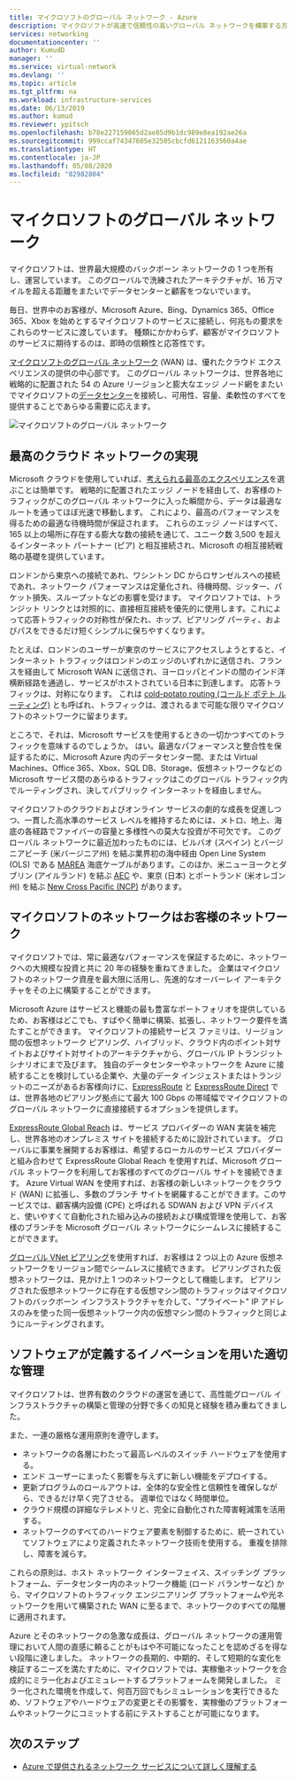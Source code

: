 ```yaml
---
title: マイクロソフトのグローバル ネットワーク - Azure
description: マイクロソフトが高速で信頼性の高いグローバル ネットワークを構築する方法について説明します
services: networking
documentationcenter: ''
author: KumudD
manager: ''
ms.service: virtual-network
ms.devlang: ''
ms.topic: article
ms.tgt_pltfrm: na
ms.workload: infrastructure-services
ms.date: 06/13/2019
ms.author: kumud
ms.reviewer: ypitsch
ms.openlocfilehash: b78e227159065d2ae85d9b1dc989e8ea192ae26a
ms.sourcegitcommit: 999ccaf74347605e32505cbcfd6121163560a4ae
ms.translationtype: HT
ms.contentlocale: ja-JP
ms.lasthandoff: 05/08/2020
ms.locfileid: "82982804"
---
```

# <a name="microsoft-global-network"></a>マイクロソフトのグローバル ネットワーク

マイクロソフトは、世界最大規模のバックボーン ネットワークの 1 つを所有し、運営しています。 このグローバルで洗練されたアーキテクチャが、16 万マイルを超える距離をまたいでデータセンターと顧客をつないでいます。 
 
毎日、世界中のお客様が、Microsoft Azure、Bing、Dynamics 365、Office 365、Xbox を始めとするマイクロソフトのサービスに接続し、何兆もの要求をこれらのサービスに渡しています。 種類にかかわらず、顧客がマイクロソフトのサービスに期待するのは、即時の信頼性と応答性です。 
 
[マイクロソフトのグローバル ネットワーク](https://azure.microsoft.com/global-infrastructure/global-network/) (WAN) は、優れたクラウド エクスペリエンスの提供の中心部です。 このグローバル ネットワークは、世界各地に戦略的に配置された 54 の Azure リージョンと膨大なエッジ ノード網をまたいでマイクロソフトの[データセンター](https://azure.microsoft.com/global-infrastructure/)を接続し、可用性、容量、柔軟性のすべてを提供することであらゆる需要に応えます。

![マイクロソフトのグローバル ネットワーク](./media/microsoft-global-network/microsoft-global-wan.png)
 
## <a name="get-the-premium-cloud-network"></a>最高のクラウド ネットワークの実現
 
Microsoft クラウドを使用していれば、[考えられる最高のエクスペリエンス](https://www.sdxcentral.com/articles/news/azure-tops-aws-gcp-in-cloud-performance-says-thousandeyes/2018/11/)を選ぶことは簡単です。 戦略的に配置されたエッジ ノードを経由して、お客様のトラフィックがこのグローバル ネットワークに入った瞬間から、データは最適なルートを通ってほぼ光速で移動します。 これにより、最高のパフォーマンスを得るための最適な待機時間が保証されます。 これらのエッジ ノードはすべて、165 以上の場所に存在する膨大な数の接続を通じて、ユニーク数 3,500 を超えるインターネット パートナー (ピア) と相互接続され、Microsoft の相互接続戦略の基礎を提供しています。 
 
ロンドンから東京への接続であれ、ワシントン DC からロサンゼルスへの接続であれ、ネットワーク パフォーマンスは定量化され、待機時間、ジッター、パケット損失、スループットなどの影響を受けます。  マイクロソフトでは、トランジット リンクとは対照的に、直接相互接続を優先的に使用します。これによって応答トラフィックの対称性が保たれ、ホップ、ピアリング パーティ、およびパスをできるだけ短くシンプルに保ちやすくなります。 

たとえば、ロンドンのユーザーが東京のサービスにアクセスしようとすると、インターネット トラフィックはロンドンのエッジのいずれかに送信され、フランスを経由して Microsoft WAN に送信され、ヨーロッパとインドの間のインド洋横断経路を通過し、サービスがホストされている日本に到達します。 応答トラフィックは、対称になります。 これは [cold-potato routing (コールド ポテト ルーティング)](https://en.wikipedia.org/wiki/Hot-potato_and_cold-potato_routing) とも呼ばれ、トラフィックは、渡されるまで可能な限りマイクロソフトのネットワークに留まります。  
  
ところで、それは、Microsoft サービスを使用するときの一切かつすべてのトラフィックを意味するのでしょうか。 はい。最適なパフォーマンスと整合性を保証するために、Microsoft Azure 内のデータセンター間、または Virtual Machines、Office 365、Xbox、SQL DB、Storage、仮想ネットワークなどの Microsoft サービス間のあらゆるトラフィックはこのグローバル トラフィック内でルーティングされ、決してパブリック インターネットを経由しません。  
 
マイクロソフトのクラウドおよびオンライン サービスの劇的な成長を促進しつつ、一貫した高水準のサービス レベルを維持するためには、メトロ、地上、海底の各経路でファイバーの容量と多様性への莫大な投資が不可欠です。 このグローバル ネットワークに最近加わったものには、ビルバオ (スペイン) とバージニアビーチ (米バージニア州) を結ぶ業界初の海中経由 Open Line System (OLS) である [MAREA](https://www.submarinecablemap.com/#/submarine-cable/marea) 海底ケーブルがあります。このほか、米ニューヨークとダブリン (アイルランド) を結ぶ [AEC](https://www.submarinecablemap.com/#/submarine-cable/aeconnect-1) や、東京 (日本) とポートランド (米オレゴン州) を結ぶ [New Cross Pacific (NCP)](https://www.submarinecablemap.com/#/submarine-cable/new-cross-pacific-ncp-cable-system) があります。 
 

## <a name="our-network-is-your-network"></a>マイクロソフトのネットワークはお客様のネットワーク

マイクロソフトでは、常に最適なパフォーマンスを保証するために、ネットワークへの大規模な投資と共に 20 年の経験を重ねてきました。 企業はマイクロソフトのネットワーク資産を最大限に活用し、先進的なオーバーレイ アーキテクチャをその上に構築することができます。 
 
Microsoft Azure はサービスと機能の最も豊富なポートフォリオを提供しているため、お客様はどこでも、すばやく簡単に構築、拡張し、ネットワーク要件を満たすことができます。 マイクロソフトの接続サービス ファミリは、リージョン間の仮想ネットワーク ピアリング、ハイブリッド、クラウド内のポイント対サイトおよびサイト対サイトのアーキテクチャから、グローバル IP トランジット シナリオにまで及びます。  独自のデータセンターやネットワークを Azure に接続することを検討している企業や、大量のデータ インジェストまたはトランジットのニーズがあるお客様向けに、[ExpressRoute](../expressroute/expressroute-introduction.md) と [ExpressRoute Direct](../expressroute/expressroute-erdirect-about.md) では、世界各地のピアリング拠点にて最大 100 Gbps の帯域幅でマイクロソフトのグローバル ネットワークに直接接続するオプションを提供します。  
 
[ExpressRoute Global Reach](../expressroute/expressroute-global-reach.md) は、サービス プロバイダーの WAN 実装を補完し、世界各地のオンプレミス サイトを接続するために設計されています。 グローバルに事業を展開するお客様は、希望するローカルのサービス プロバイダーと組み合わせて ExpressRoute Global Reach を使用すれば、Microsoft グローバル ネットワークを利用してお客様のすべてのグローバル サイトを接続できます。 Azure Virtual WAN を使用すれば、お客様の新しいネットワークをクラウド (WAN) に拡張し、多数のブランチ サイトを網羅することができます。このサービスでは、顧客構内設備 (CPE) と呼ばれる SDWAN および VPN デバイスと、使いやすくて自動化された組み込みの接続および構成管理を使用して、お客様のブランチを Microsoft グローバル ネットワークにシームレスに接続することができます。 
 
[グローバル VNet ピアリング](../virtual-network/virtual-network-peering-overview.md)を使用すれば、お客様は 2 つ以上の Azure 仮想ネットワークをリージョン間でシームレスに接続できます。 ピアリングされた仮想ネットワークは、見かけ上 1 つのネットワークとして機能します。 ピアリングされた仮想ネットワークに存在する仮想マシン間のトラフィックはマイクロソフトのバックボーン インフラストラクチャを介して、"プライベート" IP アドレスのみを使った同一仮想ネットワーク内の仮想マシン間のトラフィックと同じようにルーティングされます。 
 

## <a name="well-managed-using-software-defined-innovation"></a>ソフトウェアが定義するイノベーションを用いた適切な管理

マイクロソフトは、世界有数のクラウドの運営を通じて、高性能グローバル インフラストラクチャの構築と管理の分野で多くの知見と経験を積み重ねてきました。  
 
また、一連の厳格な運用原則を遵守します。 
 
- ネットワークの各層にわたって最高レベルのスイッチ ハードウェアを使用する。  
- エンド ユーザーにまったく影響を与えずに新しい機能をデプロイする。  
- 更新プログラムのロールアウトは、全体的な安全性と信頼性を確保しながら、できるだけ早く完了させる。 週単位ではなく時間単位。  
- クラウド規模の詳細なテレメトリと、完全に自動化された障害軽減策を活用する。  
- ネットワークのすべてのハードウェア要素を制御するために、統一されていてソフトウェアにより定義されたネットワーク技術を使用する。  重複を排除し、障害を減らす。 
 
これらの原則は、ホスト ネットワーク インターフェイス、スイッチング プラットフォーム、データセンター内のネットワーク機能 (ロード バランサーなど) から、マイクロソフトのトラフィック エンジニアリング プラットフォームや光ネットワークを用いて構築された WAN に至るまで、ネットワークのすべての階層に適用されます。  
 
Azure とそのネットワークの急激な成長は、グローバル ネットワークの運用管理において人間の直感に頼ることがもはや不可能になったことを認めざるを得ない段階に達しました。 ネットワークの長期的、中期的、そして短期的な変化を検証するニーズを満たすために、マイクロソフトでは、実稼働ネットワークを合成的にミラー化およびエミュレートするプラットフォームを開発しました。 ミラー化された環境を作成して、何百万回でもシミュレーションを実行できるため、ソフトウェアやハードウェアの変更とその影響を、実稼働のプラットフォームやネットワークにコミットする前にテストすることが可能になります。 

## <a name="next-steps"></a>次のステップ
- [Azure で提供されるネットワーク サービスについて詳しく理解する](https://azure.microsoft.com/product-categories/networking/)

